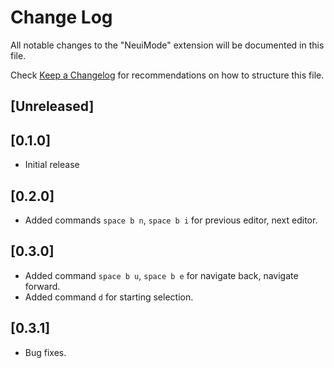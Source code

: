 # Change Log
All notable changes to the "NeuiMode" extension will be documented in this file.

Check [Keep a Changelog](http://keepachangelog.com/) for recommendations on how to structure this file.

## [Unreleased]

## [0.1.0]
- Initial release

## [0.2.0]
- Added commands `space b n`, `space b i` for previous editor, next editor.

## [0.3.0]

- Added command `space b u`, `space b e` for navigate back, navigate forward.
- Added command `d` for starting selection.

## [0.3.1]

- Bug fixes.